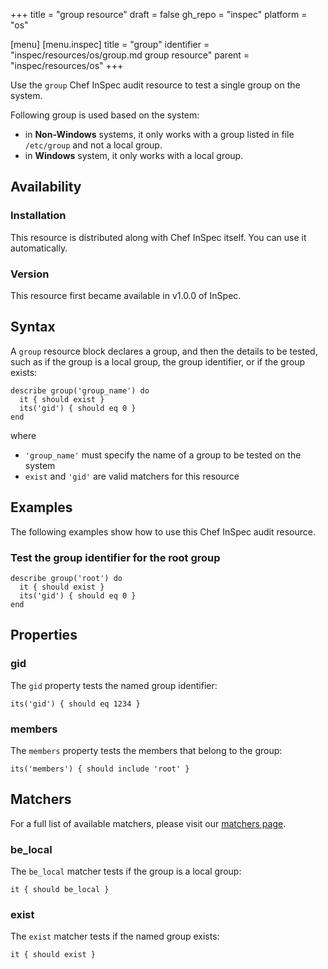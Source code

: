 +++
title = "group resource"
draft = false
gh_repo = "inspec"
platform = "os"

[menu]
  [menu.inspec]
    title = "group"
    identifier = "inspec/resources/os/group.md group resource"
    parent = "inspec/resources/os"
+++

Use the `group` Chef InSpec audit resource to test a single group on the system.

Following group is used based on the system:

- in **Non-Windows** systems, it only works with a group listed in file `/etc/group` and not a local group.
- in **Windows** system, it only works with a local group.


## Availability

### Installation

This resource is distributed along with Chef InSpec itself. You can use it automatically.

### Version

This resource first became available in v1.0.0 of InSpec.

## Syntax

A `group` resource block declares a group, and then the details to be tested, such as if the group is a local group, the group identifier, or if the group exists:

    describe group('group_name') do
      it { should exist }
      its('gid') { should eq 0 }
    end

where

- `'group_name'` must specify the name of a group to be tested on the system
- `exist` and `'gid'` are valid matchers for this resource

## Examples

The following examples show how to use this Chef InSpec audit resource.

### Test the group identifier for the root group

    describe group('root') do
      it { should exist }
      its('gid') { should eq 0 }
    end

## Properties

### gid

The `gid` property tests the named group identifier:

    its('gid') { should eq 1234 }

### members

The `members` property tests the members that belong to the group:

    its('members') { should include 'root' }

## Matchers

For a full list of available matchers, please visit our [matchers page](/inspec/matchers/).

### be_local

The `be_local` matcher tests if the group is a local group:

    it { should be_local }

### exist

The `exist` matcher tests if the named group exists:

    it { should exist }
